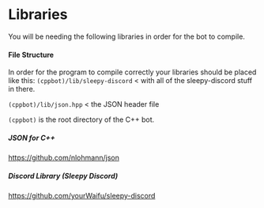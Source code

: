 # Libraries
You will be needing the following libraries in order for the bot to compile.

#### File Structure
In order for the program to compile correctly your libraries should be placed like this:
`(cppbot)/lib/sleepy-discord` < with all of the sleepy-discord stuff in there.

`(cppbot)/lib/json.hpp` < the JSON header file

`(cppbot)` is the root directory of the C++ bot.

##### JSON for C++
https://github.com/nlohmann/json

##### Discord Library (Sleepy Discord)
https://github.com/yourWaifu/sleepy-discord